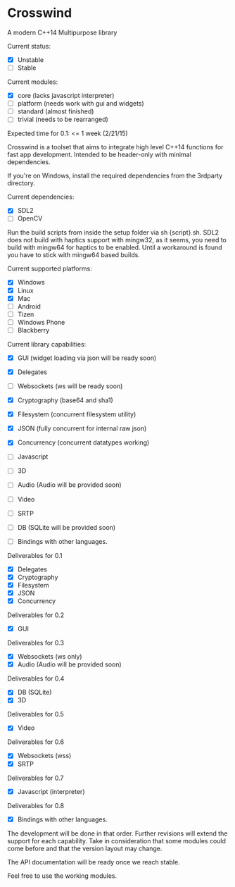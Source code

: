# Crosswind
A modern C++14 Multipurpose library

Current status: 

- [x] Unstable
- [ ] Stable

Current modules:
- [x] core (lacks javascript interpreter)
- [ ] platform (needs work with gui and widgets)
- [ ] standard (almost finished)
- [ ] trivial  (needs to be rearranged)

Expected time for 0.1: <= 1 week (2/21/15)

Crosswind is a toolset that aims to integrate high level C++14 functions for fast app development.
Intended to be header-only with minimal dependencies. 

If you're on Windows, install the required dependencies from the 3rdparty directory.

Current dependencies:
- [x] SDL2
- [ ] OpenCV

Run the build scripts from inside the setup folder via sh {script}.sh. 
SDL2 does not build with haptics support with mingw32, as it seems, you need to build with mingw64 for haptics to be enabled. Until a workaround is found you have to stick with mingw64 based builds.

Current supported platforms:

- [x] Windows
- [x] Linux
- [x] Mac
- [ ] Android
- [ ] Tizen
- [ ] Windows Phone
- [ ] Blackberry

Current library capabilities:

- [x] GUI 		   (widget loading via json will be ready soon)
- [x] Delegates	
- [ ] Websockets   (ws will be ready soon)
- [x] Cryptography (base64 and sha1)
- [x] Filesystem   (concurrent filesystem utility)
- [x] JSON		   (fully concurrent for internal raw json)
- [x] Concurrency  (concurrent datatypes working)
- [ ] Javascript
- [ ] 3D
- [ ] Audio (Audio will be provided soon)
- [ ] Video
- [ ] SRTP
- [ ] DB (SQLite will be provided soon)
- [ ] Bindings with other languages.


Deliverables for 0.1
- [x] Delegates	
- [x] Cryptography 
- [x] Filesystem   
- [x] JSON		   
- [x] Concurrency  

Deliverables for 0.2
- [x] GUI

Deliverables for 0.3
- [x] Websockets  (ws only)
- [x] Audio (Audio will be provided soon)

Deliverables for 0.4
- [x] DB (SQLite)
- [x] 3D

Deliverables for 0.5
- [x] Video

Deliverables for 0.6
- [x] Websockets (wss)
- [x] SRTP

Deliverables for 0.7
- [x] Javascript (interpreter)

Deliverables for 0.8
- [x] Bindings with other languages.

The development will be done in that order. Further revisions will extend the support for each capability. Take in consideration that some modules could come before and that the version layout may change.


The API documentation will be ready once we reach stable.

Feel free to use the working modules. 